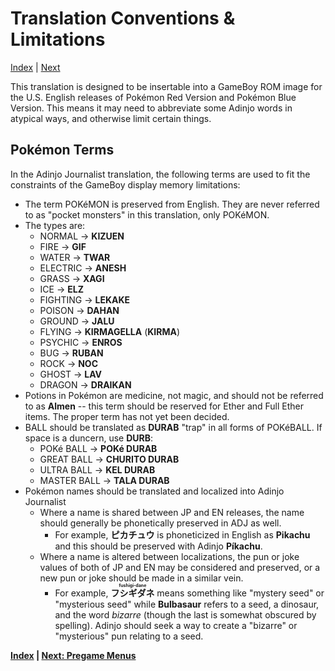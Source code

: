 # Translation Conventions & Limitations
[Index](pokemon-red-green-blue.md) | [Next](02-menus-pregame.md)

This translation is designed to be insertable into a GameBoy ROM image for the U.S. English releases of Pokémon Red Version and Pokémon Blue Version. This means it may need to abbreviate some Adinjo words in atypical ways, and otherwise limit certain things.

## Pokémon Terms
In the Adinjo Journalist translation, the following terms are used to fit the constraints of the GameBoy display memory limitations:

- The term POKéMON is preserved from English. They are never referred to as "pocket monsters" in this translation, only POKéMON.
- The types are:
	- NORMAL ${\rightarrow}$ **KIZUEN**
	- FIRE ${\rightarrow}$ **GIF**
	- WATER ${\rightarrow}$ **TWAR**
	- ELECTRIC ${\rightarrow}$ **ANESH**
	- GRASS ${\rightarrow}$ **XAGI**
	- ICE ${\rightarrow}$ **ELZ**
	- FIGHTING ${\rightarrow}$ **LEKAKE**
	- POISON ${\rightarrow}$ **DAHAN**
	- GROUND ${\rightarrow}$ **JALU**
	- FLYING ${\rightarrow}$ **KIRMAGELLA** (**KIRMA**)
	- PSYCHIC ${\rightarrow}$ **ENROS**
	- BUG ${\rightarrow}$ **RUBAN**
	- ROCK ${\rightarrow}$ **NOC**
	- GHOST ${\rightarrow}$ **LAV**
	- DRAGON ${\rightarrow}$ **DRAIKAN**
- Potions in Pokémon are medicine, not magic, and should not be referred to as **Almen** -- this term should be reserved for Ether and Full Ether items. The proper term has not yet been decided.
- BALL should be translated as **DURAB** "trap" in all forms of POKéBALL. If space is a duncern, use **DURB**:
	- POKé BALL ${\rightarrow}$ **POKé DURAB**
	- GREAT BALL ${\rightarrow}$ **CHURITO DURAB**
	- ULTRA BALL ${\rightarrow}$ **KEL DURAB**
	- MASTER BALL ${\rightarrow}$ **TALA DURAB**
- Pokémon names should be translated and localized into Adinjo Journalist
	- Where a name is shared between JP and EN releases, the name should generally be phonetically preserved in ADJ as well.
		- For example, **ピカチュウ** is phoneticized in English as **Pikachu** and this should be preserved with Adinjo **Píkachu**.
	- Where a name is altered between localizations, the pun or joke values of both of JP and EN may be considered and preserved, or a new pun or joke should be made in a similar vein.
		- For example, **<ruby>フシギダネ<rt>fushigi-dane</rt></ruby>** means something like "mystery seed" or "mysterious seed" while **Bulbasaur** refers to a seed, a dinosaur, and the word *bizarre* (though the last is somewhat obscured by spelling). Adinjo should seek a way to create a "bizarre" or "mysterious" pun relating to a seed.

**[Index](pokemon-red-green-blue.md) | [Next: Pregame Menus](02-menus-pregame.md)**
